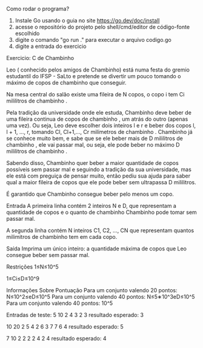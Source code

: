 Como rodar o programa?
1. Instale Go usando o guia no site https://go.dev/doc/install
2. acesse o repositório do projeto pelo shell/cmd/editor de código-fonte escolhido
3. digite o comando "go run ." para executar o arquivo codigo.go
4. digite a entrada do exercicio

Exercicio:
C de Chambinho

Leo ( conhecido pelos amigos de Chambinho)  está numa festa do gremio  estudantil do IFSP - SaLto  e pretende se divertir um pouco tomando o máximo de copos de chambinho que conseguir.

Na mesa central do salão existe uma fileira de N copos, o copo i tem Ci mililitros de chambinho .

Pela tradição da universidade onde ele estuda, Chambinho deve beber de uma fileira continua de copos de chambinho , um atrás do outro (apenas uma vez).  Ou seja, Leo deve escolher dois inteiros l e r e beber dos copos l, l + 1, ..., r, tomando Cl, Cl+1,..., Cr milímetros de chambinho .
Chambinho já se conhece muito bem, e sabe que se ele beber mais de D  mililitros de chambinho , ele vai passar mal, ou seja, ele pode beber no máximo D mililitros de chambinho .

Sabendo disso, Chambinho quer beber a maior quantidade de copos possíveis sem passar mal e seguindo a tradição da sua universidade, mas ele está com preguiça de pensar muito, então pediu sua ajuda para saber qual a maior fileira de copos que ele pode beber sem ultrapassa D mililitros.

É garantido que Chambinho consegue beber pelo menos um copo.

Entrada
A primeira linha contém 2 inteiros  N e D, que representam a quantidade de copos e o quanto de chambinho  Chambinho pode tomar sem passar mal.

A segunda linha contém N  inteiros C1, C2, ..., CN que representam quantos milimitros de chambinho tem em cada copo.


Saída
Imprima um único inteiro: a quantidade máxima de copos que Leo consegue beber sem passar mal.


Restrições
1≤N≤10^5

1≤Ci≤D≤10^9

Informações Sobre Pontuação
Para um conjunto valendo 20 pontos: N≤10^2≤eD≤10^5
Para um conjunto valendo 40 pontos: N≤5∗10^3eD≤10^5
Para um conjunto valendo 40 pontos: 10^5

Entradas de teste:
5 10
2 4 3 2 3
resultado esperado: 3

10 20
2 5 4 2 6 3 7 7 6 4
resultado esperado: 5

7 10
2 2 2 2 4 2 4
resultado esperado: 4